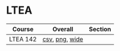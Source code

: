 # LTEA

| Course | Overall | Section |
| ------ | ------- | ------- |
| LTEA 142 | [csv](https://github.com/UCSD-Historical-Enrollment-Data/2025Summer1/blob/main/overall/LTEA%20142.csv), [png](https://raw.githubusercontent.com/UCSD-Historical-Enrollment-Data/2025Summer1/main/plot_overall/LTEA%20142.png), [wide](https://raw.githubusercontent.com/UCSD-Historical-Enrollment-Data/2025Summer1/main/plot_overall_wide/LTEA%20142.png) |  |
